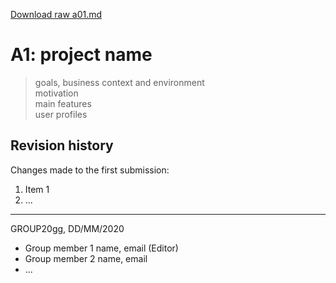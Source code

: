 [Download raw a01.md](uploads/56be224359fbc6d1c42c19974af24d26/a01.md)

# A1: project name

> goals, business context and environment  
> motivation  
> main features  
> user profiles

## Revision history

Changes made to the first submission:
1. Item 1
1. ...

***
GROUP20gg, DD/MM/2020

* Group member 1 name, email (Editor)
* Group member 2 name, email
* ...
